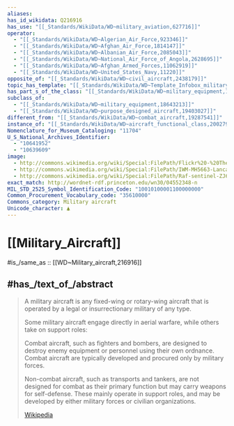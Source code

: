 ```yaml
---
aliases:
has_id_wikidata: Q216916
has_use: "[[_Standards/WikiData/WD~military_aviation,627716]]"
operator:
  - "[[_Standards/WikiData/WD~Algerian_Air_Force,923346]]"
  - "[[_Standards/WikiData/WD~Afghan_Air_Force,1814147]]"
  - "[[_Standards/WikiData/WD~Albanian_Air_Force,2085043]]"
  - "[[_Standards/WikiData/WD~National_Air_Force_of_Angola,2628695]]"
  - "[[_Standards/WikiData/WD~Afghan_Armed_Forces,11062919]]"
  - "[[_Standards/WikiData/WD~United_States_Navy,11220]]"
opposite_of: "[[_Standards/WikiData/WD~civil_aircraft,2438179]]"
topic_has_template: "[[_Standards/WikiData/WD~Template_Infobox_military_aircraft,13518201]]"
has_part_s_of_the_class: "[[_Standards/WikiData/WD~military_equipment,18643213]]"
subclass_of:
  - "[[_Standards/WikiData/WD~military_equipment,18643213]]"
  - "[[_Standards/WikiData/WD~purpose_designed_aircraft,19403027]]"
different_from: "[[_Standards/WikiData/WD~combat_aircraft,19287541]]"
instance_of: "[[_Standards/WikiData/WD~aircraft_functional_class,20027953]]"
Nomenclature_for_Museum_Cataloging: "11704"
U_S_National_Archives_Identifier:
  - "10641952"
  - "10639609"
image:
  - http://commons.wikimedia.org/wiki/Special:FilePath/Flickr%20-%20The%20U.S.%20Army%20-%20Apache%20takeoff.jpg
  - http://commons.wikimedia.org/wiki/Special:FilePath/IWM-MH5663-Lancaster-205126840.jpg
  - http://commons.wikimedia.org/wiki/Special:FilePath/Raf-sentinel-ZJ692-071029-08-16.jpg
exact_match: http://wordnet-rdf.princeton.edu/wn30/04552348-n
MIL_STD_2525_Symbol_Identification_Code: "10010100001100000000"
Common_Procurement_Vocabulary_code: "35610000"
Commons_category: Military aircraft
Unicode_character: 🛦
---
```


# [[Military_Aircraft]] 

#is_/same_as :: [[WD~Military_aircraft,216916]] 

## #has_/text_of_/abstract 

> A military aircraft is any fixed-wing or rotary-wing aircraft 
> that is operated by a legal or insurrectionary military of any type. 
> 
> Some military aircraft engage directly in aerial warfare, while others take on support roles:
> 
> Combat aircraft, such as fighters and bombers, are designed to destroy enemy equipment or personnel using their own ordnance. Combat aircraft are typically developed and procured only by military forces.
>
> Non-combat aircraft, such as transports and tankers, are not designed for combat as their primary function but may carry weapons for self-defense. 
> These mainly operate in support roles, and may be developed by either military forces or civilian organizations.
>
> [Wikipedia](https://en.wikipedia.org/wiki/Military%20aircraft) 

